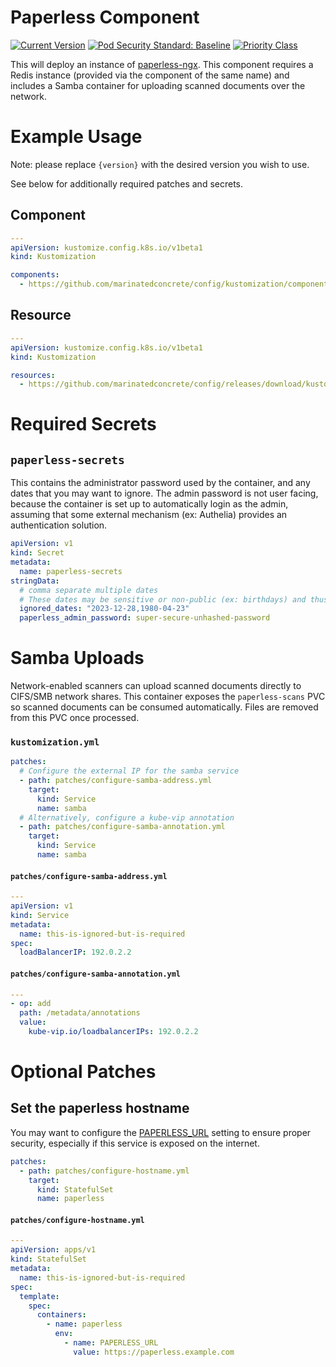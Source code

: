 # Paperless Component

[![Current Version](https://img.shields.io/badge/dynamic/json?style=for-the-badge&label=version&query=%24.kustomization%2Fcomponents%2Fpaperless&url=https%3A%2F%2Fraw.githubusercontent.com%2Fmarinatedconcrete%2Fconfig%2Frefs%2Fheads%2Fmain%2F.release-please-manifest.json)](https://github.com/marinatedconcrete/config/releases?q=%22kustomize-paperless%22)
[![Pod Security Standard: Baseline](https://img.shields.io/badge/pod_security_standard-baseline-yellow?style=for-the-badge&logo=kubernetes&logoColor=%23326CE5)](https://kubernetes.io/docs/concepts/security/pod-security-standards/)
[![Priority Class](https://img.shields.io/badge/dynamic/yaml?style=for-the-badge&label=priorityclass&url=https%3A%2F%2Fgithub.com%2Fmarinatedconcrete%2Fconfig%2Fraw%2Frefs%2Fheads%2Fmain%2Fkustomization%2Fcomponents%2Fpaperless%2Fstatefulset.yml&query=%24.spec.template.spec.priorityClassName)](https://github.com/marinatedconcrete/config/tree/main/kustomization/components/priorityclass)

This will deploy an instance of [paperless-ngx](https://docs.paperless-ngx.com/). This component requires a Redis instance (provided via the component of the same name) and includes a Samba container for uploading scanned documents over the network.

# Example Usage

Note: please replace `{version}` with the desired version you wish to use.

See below for additionally required patches and secrets.

## Component

```yaml
---
apiVersion: kustomize.config.k8s.io/v1beta1
kind: Kustomization

components:
  - https://github.com/marinatedconcrete/config/kustomization/components/paperless?ref=kustomize-paperless@v{version}
```

## Resource

```yaml
---
apiVersion: kustomize.config.k8s.io/v1beta1
kind: Kustomization

resources:
  - https://github.com/marinatedconcrete/config/releases/download/kustomize-paperless@v{version}/paperless.yml
```

# Required Secrets

## `paperless-secrets`

This contains the administrator password used by the container, and any dates that you may want to ignore. The admin password is not user facing, because the container is set up to automatically login as the admin, assuming that some external mechanism (ex: Authelia) provides an authentication solution.

```yaml
apiVersion: v1
kind: Secret
metadata:
  name: paperless-secrets
stringData:
  # comma separate multiple dates
  # These dates may be sensitive or non-public (ex: birthdays) and thus best represented as a secret.
  ignored_dates: "2023-12-28,1980-04-23"
  paperless_admin_password: super-secure-unhashed-password
```


# Samba Uploads

Network-enabled scanners can upload scanned documents directly to CIFS/SMB network
shares. This container exposes the `paperless-scans` PVC so
scanned documents can be consumed automatically. Files are removed from this PVC
once processed.

### `kustomization.yml`

```yaml
patches:
  # Configure the external IP for the samba service
  - path: patches/configure-samba-address.yml
    target:
      kind: Service
      name: samba
  # Alternatively, configure a kube-vip annotation
  - path: patches/configure-samba-annotation.yml
    target:
      kind: Service
      name: samba
```

#### `patches/configure-samba-address.yml`

```yaml
---
apiVersion: v1
kind: Service
metadata:
  name: this-is-ignored-but-is-required
spec:
  loadBalancerIP: 192.0.2.2
```

#### `patches/configure-samba-annotation.yml`

```yaml
---
- op: add
  path: /metadata/annotations
  value:
    kube-vip.io/loadbalancerIPs: 192.0.2.2
```

# Optional Patches

## Set the paperless hostname

You may want to configure the [PAPERLESS_URL](https://docs.paperless-ngx.com/configuration/#PAPERLESS_URL) setting to ensure proper security, especially if this service is exposed on the internet.

```yaml
patches:
  - path: patches/configure-hostname.yml
    target:
      kind: StatefulSet
      name: paperless
```

#### `patches/configure-hostname.yml`

```yaml
---
apiVersion: apps/v1
kind: StatefulSet
metadata:
  name: this-is-ignored-but-is-required
spec:
  template:
    spec:
      containers:
        - name: paperless
          env:
            - name: PAPERLESS_URL
              value: https://paperless.example.com
```

